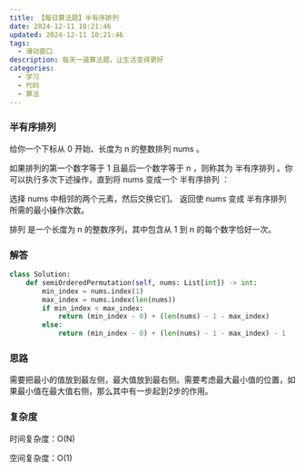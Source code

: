 ```yaml
---
title: 【每日算法题】半有序排列
date: 2024-12-11 10:21:46
updated: 2024-12-11 10:21:46
tags:
  - 滑动窗口
description: 每天一道算法题，让生活变得更好
categories:
  - 学习
  - 代码
  - 算法
---
```


### 半有序排列

给你一个下标从 0 开始、长度为 n 的整数排列 nums 。

如果排列的第一个数字等于 1 且最后一个数字等于 n ，则称其为 半有序排列 。你可以执行多次下述操作，直到将 nums 变成一个 半有序排列 ：

选择 nums 中相邻的两个元素，然后交换它们。
返回使 nums 变成 半有序排列 所需的最小操作次数。

排列 是一个长度为 n 的整数序列，其中包含从 1 到 n 的每个数字恰好一次。

### 解答

```python
class Solution:
    def semiOrderedPermutation(self, nums: List[int]) -> int:
        min_index = nums.index(1)
        max_index = nums.index(len(nums))
        if min_index < max_index:
            return (min_index - 0) + (len(nums) - 1 - max_index)
        else:
            return (min_index - 0) + (len(nums) - 1 - max_index) - 1
```

### 思路

需要把最小的值放到最左侧，最大值放到最右侧。需要考虑最大最小值的位置，如果最小值在最大值右侧，那么其中有一步起到2步的作用。

### 复杂度

时间复杂度：O(N)

空间复杂度：O(1)
